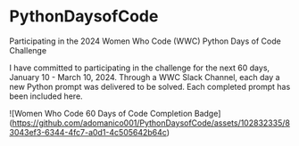 # PythonDaysofCode
Participating in the 2024 Women Who Code (WWC) Python Days of Code Challenge

I have committed to participating in the challenge for the next 60 days, January 10 - March 10, 2024.
Through a WWC Slack Channel, each day a new Python prompt was delivered to be solved.
Each completed prompt has been included here.

![Women Who Code 60 Days of Code Completion Badge] (https://github.com/adomanico001/PythonDaysofCode/assets/102832335/83043ef3-6344-4fc7-a0d1-4c505642b64c)
